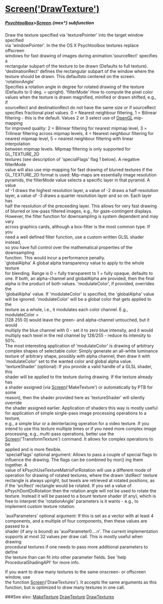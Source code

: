 # [Screen('DrawTexture')](Screen-DrawTexture) 
##### [Psychtoolbox](Pyschtoolbox)>[Screen](Screen).{mex*} subfunction


Draw the texture specified via 'texturePointer' into the target window specified  
via 'windowPointer'. In the the OS X Psychtoolbox textures replace offscreen  
windows for fast drawing of images during animation.'sourceRect' specifies a  
rectangular subpart of the texture to be drawn (Defaults to full texture).  
'destinationRect' defines the rectangular subpart of the window where the  
texture should be drawn. This defaultsto centered on the screen. 'rotationAngle'  
Specifies a rotation angle in degree for rotated drawing of the texture  
(Defaults to 0 deg. = upright). 'filterMode' How to compute the pixel color  
values when the texture is drawn magnified, minified or drawn shifted, e.g., if  
sourceRect and destinationRect do not have the same size or if sourceRect  
specifies fractional pixel values. 0 = Nearest neighbour filtering, 1 = Bilinear  
filtering - this is the default. Values 2 or 3 select use of [OpenGL](OpenGL) mip-mapping  
for improved quality: 2 = Bilinear filtering for nearest mipmap level, 3 =  
Trilinear filtering across mipmap levels, 4 = Nearest neighbour filtering for  
nearest mipmap level, 5 = nearest neighbour filtering with linear interpolation  
between mipmap levels. Mipmap filtering is only supported for GL\_TEXTURE\_2D  
textures (see description of 'specialFlags' flag 1 below). A negative filterMode  
value will also use mip-mapping for fast drawing of blurred textures if the  
GL\_TEXTURE\_2D format is used: Mip-maps are essentially image resolution  
pyramids, the filterMode value selects a specific layer in that pyramid. A value  
of -1 draws the highest resolution layer, a value of -2 draws a half-resolution  
layer, a value of -3 draws a quarter resolution layer and so on. Each layer has  
half the resolution of the preceeding layer. This allows for very fast drawing  
of blurred or low-pass filtered images, e.g., for gaze-contingent displays.  
However, the filter function for downsampling is system dependent and may vary  
across graphics cards, although a box-filter is the most common type. If you  
need a well defined filter function, use a custom written GLSL shader instead,  
so you have full control over the mathematical properties of the downsampling  
function. This would incur a performance penalty.  
'globalAlpha' A global alpha transparency value to apply to the whole texture  
for blending. Range is 0 = fully transparent to 1 = fully opaque, defaults to  
one. If both, an alpha-channel and globalAlpha are provided, then the final  
alpha is the product of both values. 'modulateColor', if provided, overrides the  
'globalAlpha' value. If 'modulateColor' is specified, the 'globalAlpha' value  
will be ignored. 'modulateColor' will be a global color that gets applied to the  
texture as a whole, i.e., it modulates each color channel. E.g., modulateColor =  
[128 255 0] would leave the green- and alpha-channel untouched, but it would  
multiply the blue channel with 0 - set it to zero blue intensity, and it would  
multiply each texel in the red channel by 128/255 - reduce its intensity to 50%.  
The most interesting application of 'modulateColor' is drawing of arbitrary  
complex shapes of selectable color: Simply generate an all-white luminance  
texture of arbitrary shape, possibly with alpha channel, then draw it with  
'modulateColor' set to the wanted color and global alpha value.  
'textureShader' (optional): If you provide a valid handle of a GLSL shader, this  
shader will be applied to the texture during drawing. If the texture already has  
a shader assigned (via [Screen](Screen)('MakeTexture') or automatically by PTB for some  
reason), then the shader provided here as 'textureShader' will silently override  
the shader assigned earlier. Application of shaders this way is mostly useful  
for application of simple single-pass image processing operations to a texture,  
e.g., a simple blur or a deinterlacing operation for a video texture. If you  
intend to use this texture multiple times or if you need more complex image  
processing, e.g., multi-pass operations, better use the  
[Screen](Screen)('TransformTexture') command. It allows for complex operations to be  
applied and is more flexible.  
'specialFlags' optional argument: Allows to pass a couple of special flags to  
influence the drawing. The flags can be combined by mor() ing them together. A  
value of kPsychUseTextureMatrixForRotation will use a different mode of  
operation for drawing of rotated textures, where the drawn 'dstRect' texture  
rectangle is always upright, but texels are retrieved at rotated positions, as  
if the 'srcRect' rectangle would be rotated. If you set a value of  
kPsychDontDoRotation then the rotation angle will not be used to rotate the  
texture. Instead it will be passed to a bount texture shader (if any), which is  
free to interpret the 'rotationAngle' parameters is it wants - e.g., to  
implement custom texture rotation.  
  
'auxParameters' optional argument: If this is set as a vector with at least 4  
components, and a multiple of four components, then these values are passed to a  
shader (if any is bound) as 'auxParameter0....n'. The current implementation  
supports at most 32 values per draw call. This is mostly useful when drawing  
procedural textures if one needs to pass more additional parameters to define  
the texture than can fit into other parameter fields. See 'help  
ProceduralShadingAPI' for more info.   
  
If you want to draw many textures to the same onscreen- or offscreen window, use  
the function [Screen](Screen)('DrawTextures'). It accepts the same arguments as this  
function, but is optimized to draw many textures in one call.  


###See also:
[MakeTexture](Screen-MakeTexture) [DrawTexture](Screen-DrawTexture) [DrawTextures](Screen-DrawTextures)
